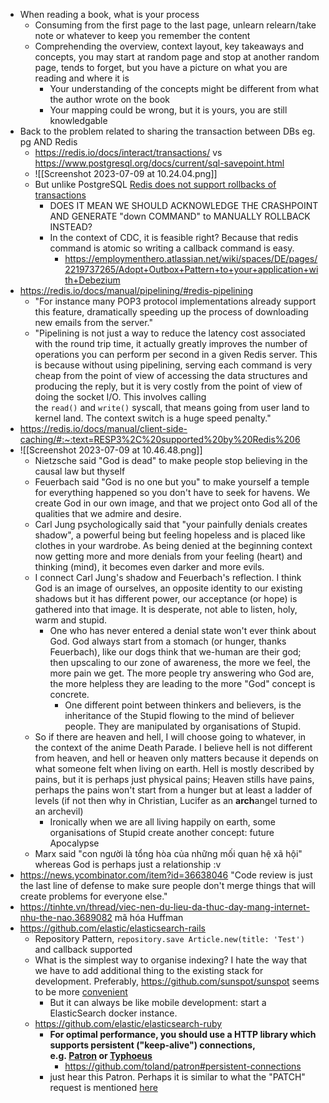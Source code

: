 - When reading a book, what is your process
	- Consuming from the first page to the last page, unlearn relearn/take note or whatever to keep you remember the content
	- Comprehending the overview, context layout, key takeaways and concepts, you may start at random page and stop at another random page, tends to forget, but you have a picture on what you are reading and where it is
		- Your understanding of the concepts might be different from what the author wrote on the book
		- Your mapping could be wrong, but it is yours, you are still knowledgable
- Back to the problem related to sharing the transaction between DBs eg. pg AND Redis
	- https://redis.io/docs/interact/transactions/ vs https://www.postgresql.org/docs/current/sql-savepoint.html
	- ![[Screenshot 2023-07-09 at 10.24.04.png]]
	- But unlike PostgreSQL [Redis does not support rollbacks of transactions](https://redis.io/docs/interact/transactions/#:~:text=queued%20at%20all.-,What%20about%20rollbacks%3F,-Redis%20does%20not)
		- DOES IT MEAN WE SHOULD ACKNOWLEDGE THE CRASHPOINT AND GENERATE "down COMMAND" to MANUALLY ROLLBACK INSTEAD?
		- In the context of CDC, it is feasible right? Because that redis command is atomic so writing a callback command is easy.
			- https://employmenthero.atlassian.net/wiki/spaces/DE/pages/2219737265/Adopt+Outbox+Pattern+to+your+application+with+Debezium
- https://redis.io/docs/manual/pipelining/#redis-pipelining
	- "For instance many POP3 protocol implementations already support this feature, dramatically speeding up the process of downloading new emails from the server."
	- "Pipelining is not just a way to reduce the latency cost associated with the round trip time, it actually greatly improves the number of operations you can perform per second in a given Redis server. This is because without using pipelining, serving each command is very cheap from the point of view of accessing the data structures and producing the reply, but it is very costly from the point of view of doing the socket I/O. This involves calling the `read()` and `write()` syscall, that means going from user land to kernel land. The context switch is a huge speed penalty."
- https://redis.io/docs/manual/client-side-caching/#:~:text=RESP3%2C%20supported%20by%20Redis%206
- ![[Screenshot 2023-07-09 at 10.46.48.png]]
	- Nietzsche said "God is dead" to make people stop believing in the causal law but thyself
	- Feuerbach said "God is no one but you" to make yourself a temple for everything happened so you don't have to seek for havens. We create God in our own image, and that we project onto God all of the qualities that we admire and desire.
	- Carl Jung psychologically said that "your painfully denials creates shadow", a powerful being but feeling hopeless and is placed like clothes in your wardrobe. As being denied at the beginning context now getting more and more denials from your feeling (heart) and thinking (mind), it becomes even darker and more evils.
	- I connect Carl Jung's shadow and Feuerbach's reflection. I think God is an image of ourselves, an opposite identity to our existing shadows but it has different power, our acceptance (or hope) is gathered into that image. It is desperate, not able to listen, holy, warm and stupid.
		- One who has never entered a denial state won't ever think about God. God always start from a stomach (or hunger, thanks Feuerbach), like our dogs think that we-human are their god; then upscaling to our zone of awareness, the more we feel, the more pain we get. The more people try answering who God are, the more helpless they are leading to the more "God" concept is concrete.
			- One different point between thinkers and believers, is the inheritance of the Stupid flowing to the mind of believer people. They are manipulated by organisations of Stupid.
	- So if there are heaven and hell, I will choose going to whatever, in the context of the anime Death Parade. I believe hell is not different from heaven, and hell or heaven only matters because it depends on what someone felt when living on earth. Hell is mostly described by pains, but it is perhaps just physical pains; Heaven stills have pains, perhaps the pains won't start from a hunger but at least a ladder of levels (if not then why in Christian, Lucifer as an **arch**angel turned to an archevil)
		- Ironically when we are all living happily on earth, some organisations of Stupid create another concept: future Apocalypse
	- Marx said "con người là tổng hòa của những mối quan hệ xã hội" whereas God is perhaps just a relationship :v
- https://news.ycombinator.com/item?id=36638046 "Code review is just the last line of defense to make sure people don't merge things that will create problems for everyone else."
- https://tinhte.vn/thread/viec-nen-du-lieu-da-thuc-day-mang-internet-nhu-the-nao.3689082 mã hóa Huffman
- https://github.com/elastic/elasticsearch-rails
	- Repository Pattern, `repository.save Article.new(title: 'Test')` and callback supported
	- What is the simplest way to organise indexing? I hate the way that we have to add additional thing to the existing stack for development. Preferably, https://github.com/sunspot/sunspot seems to be more [convenient](https://gist.github.com/maxivak/e1211b67d33add72a4c4#run-solr-in-development)
		- But it can always be like mobile development: start a ElasticSearch docker instance.
	- https://github.com/elastic/elasticsearch-ruby
		- **For optimal performance, you should use a HTTP library which supports persistent ("keep-alive") connections, e.g. [Patron](https://github.com/toland/patron) or [Typhoeus](https://github.com/typhoeus/typhoeus)** 
			- https://github.com/toland/patron#persistent-connections
		- just hear this Patron. Perhaps it is similar to what the "PATCH" request is mentioned [here](https://github.com/googleapis/google-api-ruby-client/blob/main/docs/usage-guide.md#partial-update-patch)